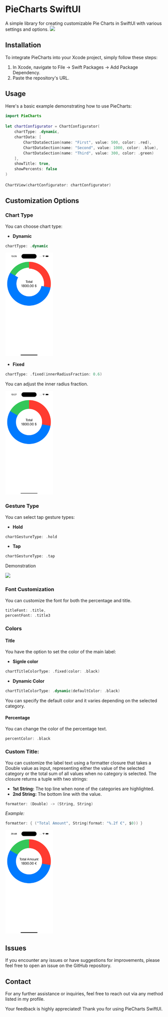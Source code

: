 # PieCharts SwiftUI

A simple library for creating customizable Pie Charts in SwiftUI with various settings and options.
<img width="30%" src="https://github.com/Vl-VSV/Pie-Charts-SwiftUI/blob/main/Demo%20Images/MainDemo.gif">

## Installation

To integrate PieCharts into your Xcode project, simply follow these steps:

1. In Xcode, navigate to File -> Swift Packages -> Add Package Dependency.
2. Paste the repository's URL.

## Usage

Here's a basic example demonstrating how to use PieCharts:

```swift
import PieCharts

let chartConfigurator = ChartConfigurator(
    chartType: .dynamic,
    chartData: [
        ChartDataSection(name: "First", value: 500, color: .red),
        ChartDataSection(name: "Second", value: 1000, color: .blue),
        ChartDataSection(name: "Third", value: 300, color: .green)
    ],
    showTitle: true,
    showPercents: false
)

ChartView(chartConfigurator: chartConfigurator)
```

## Customization Options

### Chart Type

You can choose chart type:

* **Dynamic**

```swift
chartType: .dynamic
```

<img width="30%" src="https://github.com/Vl-VSV/Pie-Charts-SwiftUI/blob/main/Demo%20Images/Dynamic.png">

* **Fixed**

```swift
chartType: .fixed(innerRadiusFraction: 0.6)
```

You can adjust the inner radius fraction.

<img width="30%" src="https://github.com/Vl-VSV/Pie-Charts-SwiftUI/blob/main/Demo%20Images/Fixed.png">

### Gesture Type

You can select tap gesture types:

* **Hold**

```swift
chartGestureType: .hold
```

* **Tap**

```swift
chartGestureType: .tap
```

Demonstration

<img width="30%" src="https://github.com/Vl-VSV/Pie-Charts-SwiftUI/blob/main/Demo%20Images/Gesture.gif">

### Font Customization

You can customize the font for both the percentage and title.

```swift
titleFont: .title,
percentFont: .title3
```

### Colors

#### Title

You have the option to set the color of the main label:

* **Signle color**

```swift
chartTitleColorType: .fixed(color: .black)
```

* **Dynamic Color**

```swift
chartTitleColorType: .dynamic(defaultColor: .black)
```

You can specify the default color and it varies depending on the selected category.

#### Percentage

You can change the color of the percentage text.

```swift
percentColor: .black
```

### Custom Title:

You can customize the label text using a formatter closure that takes a Double value as input, representing either the
value of the selected category or the total sum of all values when no category is selected. The closure returns a tuple
with two strings:

* **1st String:** The top line when none of the categories are highlighted.
* **2nd String:** The bottom line with the value.

```swift
formatter: (Double) -> (String, String)
```

*Example:*

```swift
formatter: { ("Total Amount", String(format: "%.2f €", $0)) }
```

<img width="30%" src="https://github.com/Vl-VSV/Pie-Charts-SwiftUI/blob/main/Demo%20Images/Formatter.png">

## Issues

If you encounter any issues or have suggestions for improvements, please feel free to open an issue on the GitHub
repository.

## Contact
For any further assistance or inquiries, feel free to reach out via any method listed in my profile.

Your feedback is highly appreciated! Thank you for using PieCharts SwiftUI.